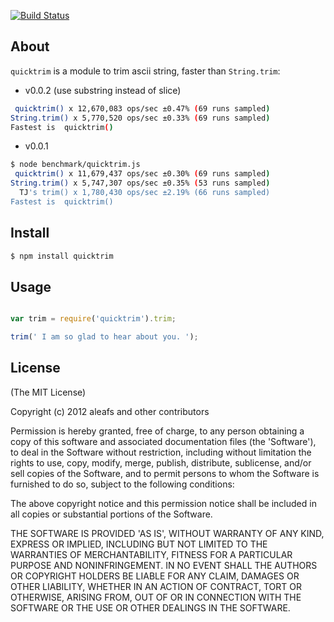 [![Build Status](https://secure.travis-ci.org/aleafs/quicktrim.png?branch=master)](http://travis-ci.org/aleafs/quicktrim)

## About

`quicktrim` is a module to trim ascii string, faster than `String.trim`:

* v0.0.2 (use substring instead of slice)

```bash
 quicktrim() x 12,670,083 ops/sec ±0.47% (69 runs sampled)
String.trim() x 5,770,520 ops/sec ±0.33% (69 runs sampled)
Fastest is  quicktrim()
```

* v0.0.1
```bash
$ node benchmark/quicktrim.js
 quicktrim() x 11,679,437 ops/sec ±0.30% (69 runs sampled)
String.trim() x 5,747,307 ops/sec ±0.35% (53 runs sampled)
  TJ's trim() x 1,780,430 ops/sec ±2.19% (66 runs sampled)
Fastest is  quicktrim()

```

## Install

```bash
$ npm install quicktrim
```

## Usage

```javascript

var trim = require('quicktrim').trim;

trim(' I am so glad to hear about you. ');

```

## License

(The MIT License)

Copyright (c) 2012 aleafs and other contributors

Permission is hereby granted, free of charge, to any person obtaining
a copy of this software and associated documentation files (the
'Software'), to deal in the Software without restriction, including
without limitation the rights to use, copy, modify, merge, publish,
distribute, sublicense, and/or sell copies of the Software, and to
permit persons to whom the Software is furnished to do so, subject to
the following conditions:

The above copyright notice and this permission notice shall be
included in all copies or substantial portions of the Software.

THE SOFTWARE IS PROVIDED 'AS IS', WITHOUT WARRANTY OF ANY KIND,
EXPRESS OR IMPLIED, INCLUDING BUT NOT LIMITED TO THE WARRANTIES OF
MERCHANTABILITY, FITNESS FOR A PARTICULAR PURPOSE AND NONINFRINGEMENT.
IN NO EVENT SHALL THE AUTHORS OR COPYRIGHT HOLDERS BE LIABLE FOR ANY
CLAIM, DAMAGES OR OTHER LIABILITY, WHETHER IN AN ACTION OF CONTRACT,
TORT OR OTHERWISE, ARISING FROM, OUT OF OR IN CONNECTION WITH THE
SOFTWARE OR THE USE OR OTHER DEALINGS IN THE SOFTWARE.
